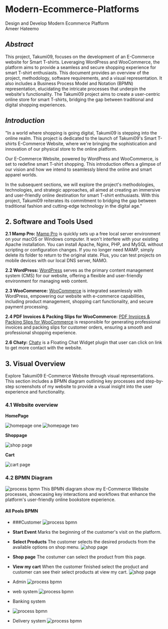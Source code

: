 # Modern-Ecommerce-Platforms
Design and Develop Modern Ecommerce Plafform </br>
Ameer Hateemo

## *Abstract*
This project, Takumi09, focuses on the development of an E-Commerce website for Smart T-shirts. Leveraging WordPress and WooCommerce, the platform aims to provide a seamless and secure shopping experience for smart T-shirt enthusiasts. This document provides an overview of the project, methodology, software requirements, and a visual representation. It also includes a Business Process Model and Notation (BPMN) representation, elucidating the intricate processes that underpin the website's functionality. The Takumi09 project aims to create a user-centric online store for smart T-shirts, bridging the gap between traditional and digital shopping experiences.

## *Introduction*
"In a world where shopping is going digital, Takumi09 is stepping into the online realm. This project is dedicated to the launch of Takumi09's Smart T-shirts E-Commerce Website, where we're bringing the sophistication and innovation of our physical store to the online platform.

Our E-Commerce Website, powered by WordPress and WooCommerce, is set to redefine smart T-shirt shopping. This introduction offers a glimpse of our vision and how we intend to seamlessly blend the online and smart apparel worlds.

In the subsequent sections, we will explore the project's methodologies, technologies, and strategic approaches, all aimed at creating an immersive and user-friendly online destination for smart T-shirt enthusiasts. With this project, Takumi09 reiterates its commitment to bridging the gap between traditional fashion and cutting-edge technology in the digital age."

## 2. Software and Tools Used
**2.1 Mamp Pro:** [Mamp Pro](https://www.mamp.info/en/mamp-pro/mac/) is quickly sets up a free local server environment on your macOS or Windows computer. It won't interfere with your existing Apache installation. You can install Apache, Nginx, PHP, and MySQL without scripting or configuration changes. If you no longer need MAMP, simply delete its folder to return to the original state. Plus, you can test projects on mobile devices with our local DNS server, NAMO.

**2.2 WordPress:** [WordPress](https://th.wordpress.org/) serves as the primary content management system (CMS) for our website, offering a flexible and user-friendly environment for managing web content.

**2.3 WooCommerce:** [WooCommerce](https://woocommerce.com/) is integrated seamlessly with WordPress, empowering our website with e-commerce capabilities, including product management, shopping cart functionality, and secure payment processing.

**2.4 PDF Invoices & Packing Slips for WooCommerce:** [PDF Invoices & Packing Slips for WooCommerce](https://wordpress.org/plugins/woocommerce-pdf-invoices-packing-slips/) is responsible for generating professional invoices and packing slips for customer orders, ensuring a smooth and professional shopping experience.

**2.6 Chaty:** [Chaty](https://wordpress.org/plugins/chaty/") is a Floating Chat Widget plugin that user can click on link to get more contact with the website.

## 3. Visual Overview
Explore Takumi09 E-Commerce Website through visual representations. This section includes a BPMN diagram outlining key processes and step-by-step screenshots of my website to provide a visual insight into the user experience and functionality.

### 4.1 Website overview
**HomePage**

![homepage one](img/homepage.png)
![homepage two](img/homepage2.png)

**Shoppage**

![shop page](img/Shoppage.png)

**Cart**

![cart page](img/mycart.png)

### 4.2 BPMN Diagram
![process bpmn](img/alldiagram.png)
This BPMN diagram show my E-Commerce Website processes, showcasing key interactions and workflows that enhance the platform's user-friendly online bookstore experience.

#### All Pools BPMN
- ###Customer
![process bpmn](img/customer.png)

- **Start Event**  Marks the beginning of the customer's visit on the platform.
- **Select Products** The customer selects the desired products from the available options on shop menu.
![shop page](img/Shoppage.png)
- **Shop page** The costumer can select the product from this page.
- **View my cart** When the customer finished select the product and customer can see their select products at view my cart.
![shop page](img/mycart.png)


- Admin
![process bpmn](img/admin.png)

- web system
![process bpmn](img/system.png)

- Banking system
- ![process bpmn](img/banking.png)
  
- Delivery system
![process bpmn](img/Delivery.png)



